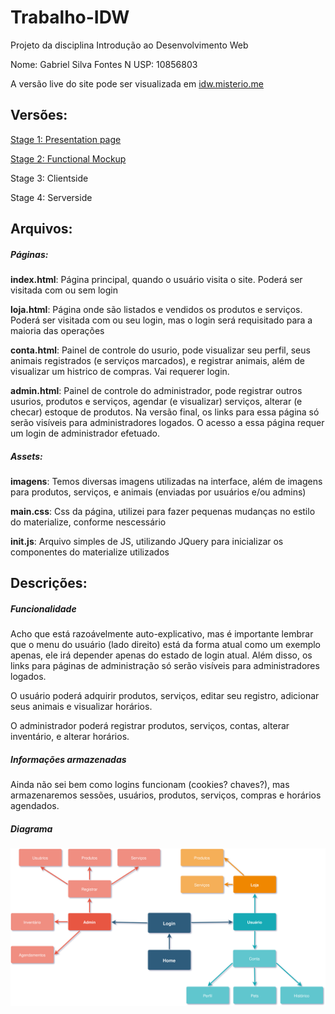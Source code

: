 # Trabalho-IDW
Projeto da disciplina Introdução ao Desenvolvimento Web

Nome: Gabriel Silva Fontes
N USP: 10856803

A versão live do site pode ser visualizada em [idw.misterio.me](http://idw.misterio.me/index.html)


 ## Versões:

[Stage 1: Presentation page](https://github.com/Misterio77/Trabalho-IDW/tree/b6af987136f75a9ebc49ca7d6b462c8b90bc4eb5)

[Stage 2: Functional Mockup](https://github.com/Misterio77/Trabalho-IDW/tree/178a819bd74ada596d46582e52641720c6f414ef)

Stage 3: Clientside

Stage 4: Serverside


## Arquivos:

##### Páginas:
  
**index.html**: Página principal, quando o usuário visita o site. Poderá ser visitada com ou sem login
    
**loja.html**:  Página onde são listados e vendidos os produtos e serviços. Poderá ser visitada com ou seu login, mas o login será requisitado para a maioria das operações
    
**conta.html**: Painel de controle do usurio, pode visualizar seu perfil, seus animais registrados (e serviços marcados), e registrar animais, além de visualizar um histrico de compras. Vai requerer login.
    
**admin.html**: Painel de controle do administrador, pode registrar outros usurios, produtos e serviços, agendar (e visualizar) serviços, alterar (e checar) estoque de produtos. Na versão final, os links para essa página só serão visíveis para administradores logados. O acesso a essa página requer um login de administrador efetuado.
    
##### Assets:
  
**imagens**: Temos diversas imagens utilizadas na interface, além de imagens para produtos, serviços, e animais (enviadas por usuários e/ou admins)

**main.css**: Css da página, utilizei para fazer pequenas mudanças no estilo do materialize, conforme nescessário

**init.js**: Arquivo simples de JS, utilizando JQuery para inicializar os componentes do materialize utilizados

## Descrições:

##### Funcionalidade
Acho que está razoávelmente auto-explicativo, mas é importante lembrar que o menu do usuário (lado direito) está da forma atual como um exemplo apenas, ele irá depender apenas do estado de login atual. Além disso, os links para páginas de administração só serão visíveis para administradores logados.

O usuário poderá adquirir produtos, serviços, editar seu registro, adicionar seus animais e visualizar horários.

O administrador poderá registrar produtos, serviços, contas, alterar inventário, e alterar horários.

##### Informações armazenadas
Ainda não sei bem como logins funcionam (cookies? chaves?), mas armazenaremos sessões, usuários, produtos, serviços, compras e horários agendados.

##### Diagrama
![Diagrama](https://raw.githubusercontent.com/Misterio77/Trabalho-IDW/master/flowchart.svg?sanitize=true)
